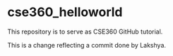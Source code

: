 # cse360_helloworld
This repository is to serve as CSE360 GitHub tutorial.

This is a change reflecting a commit done by Lakshya.
